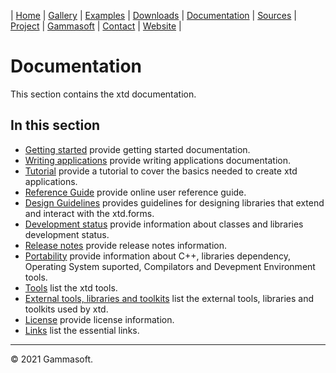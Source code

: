 | [Home](home.md) | [Gallery](gallery.md) | [Examples](examples.md) | [Downloads](downloads.md) | [Documentation](documentation.md) | [Sources](https://github.com/gammasoft71/xtd) | [Project](https://sourceforge.net/projects/xtdpro/) | [Gammasoft](gammasoft.md)  | [Contact](contact.md) | [Website](https://gammasoft71.wixsite.com/xtdpro) |

# Documentation

This section contains the xtd documentation. ​

## In this section

* [Getting started](getting_started.md) provide getting started documentation.
* [Writing applications](writing_applications.md) provide writing applications documentation.
* [Tutorial](tutorial.md) provide a tutorial to cover the basics needed to create xtd applications.
* [Reference Guide](https://codedocs.xyz/gammasoft71/xtd//index.html) provide online user reference guide.
* [Design Guidelines](design_guidelines.md) provides guidelines for designing libraries that extend and interact with the xtd.forms.
* [Development status](development_status.md) provide information about classes and libraries development status.
* [Release notes](release_notes.md) provide release notes information.
* [Portability](portability.md) provide information about C++, libraries dependency, Operating System suported, Compilators and Devepment Environment tools.
* [Tools](tools.md) list the xtd tools.
* [External tools, libraries and toolkits](external_tools_libraries_and_toolkits.md) list the external tools, libraries and toolkits used by xtd.
* [License](license.md) provide license information.
* [Links](links.md) list the essential links.

______________________________________________________________________________________________

© 2021 Gammasoft.

